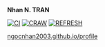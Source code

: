 **Nhan N. TRAN**

[![CI](https://github.com/ngocnhan2003/profile/actions/workflows/001_deploy.yml/badge.svg)](https://github.com/ngocnhan2003/profile/actions/workflows/001_deploy.yml)
[![CRAW](https://github.com/ngocnhan2003/profile/actions/workflows/002_craw.yml/badge.svg)](https://github.com/ngocnhan2003/profile/actions/workflows/002_craw.yml)
[![REFRESH](https://github.com/ngocnhan2003/profile/actions/workflows/003_refresh_cdn.yml/badge.svg)](https://github.com/ngocnhan2003/profile/actions/workflows/003_refresh_cdn.yml)


[ngocnhan2003.github.io/profile](https://ngocnhan2003.github.io/profile)
